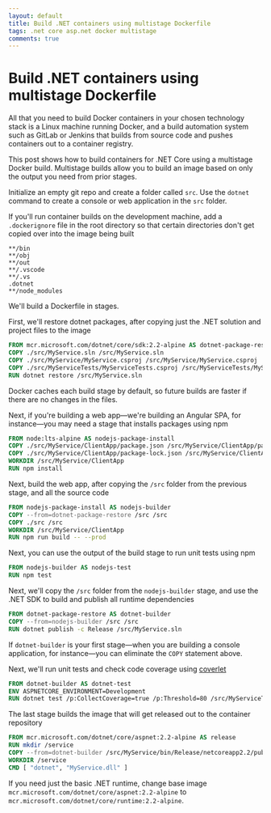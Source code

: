 ```yaml
---
layout: default
title: Build .NET containers using multistage Dockerfile
tags: .net core asp.net docker multistage
comments: true
---
```

# Build .NET containers using multistage Dockerfile

All that you need to build Docker containers in your chosen technology stack is a Linux machine running Docker, and a build automation system such as GitLab or Jenkins that builds from source code and pushes containers out to a container registry.

This post shows how to build containers for .NET Core using a multistage Docker build. Multistage builds allow you to build an image based on only the output you need from prior stages.

Initialize an empty git repo and create a folder called `src`. Use the `dotnet` command to create a console or web application in the `src` folder.

If you'll run container builds on the development machine, add a `.dockerignore` file in the root directory so that certain directories don't get copied over into the image being built

```gitignore
**/bin
**/obj
**/out
**/.vscode
**/.vs
.dotnet
**/node_modules
```

We'll build a Dockerfile in stages.

First, we'll restore dotnet packages, after copying just the .NET solution and project files to the image

```Dockerfile
FROM mcr.microsoft.com/dotnet/core/sdk:2.2-alpine AS dotnet-package-restore
COPY ./src/MyService.sln /src/MyService.sln
COPY ./src/MyService/MyService.csproj /src/MyService/MyService.csproj
COPY ./src/MyServiceTests/MyServiceTests.csproj /src/MyServiceTests/MyServiceTests.csproj
RUN dotnet restore /src/MyService.sln
```

Docker caches each build stage by default, so future builds are faster if there are no changes in the files.

Next, if you're building a web app&mdash;we're building an Angular SPA, for instance&mdash;you may need a stage that installs packages using npm

```Dockerfile
FROM node:lts-alpine AS nodejs-package-install
COPY ./src/MyService/ClientApp/package.json /src/MyService/ClientApp/package.json
COPY ./src/MyService/ClientApp/package-lock.json /src/MyService/ClientApp/package-lock.json
WORKDIR /src/MyService/ClientApp
RUN npm install
```

Next, build the web app, after copying the `/src` folder from the previous stage, and all the source code

```Dockerfile
FROM nodejs-package-install AS nodejs-builder
COPY --from=dotnet-package-restore /src /src
COPY ./src /src
WORKDIR /src/MyService/ClientApp
RUN npm run build -- --prod
```

Next, you can use the output of the build stage to run unit tests using npm

```Dockerfile
FROM nodejs-builder AS nodejs-test
RUN npm test
```

Next, we'll copy the `/src` folder from the `nodejs-builder` stage, and use the .NET SDK to build and publish all runtime dependencies

```Dockerfile
FROM dotnet-package-restore AS dotnet-builder
COPY --from=nodejs-builder /src /src
RUN dotnet publish -c Release /src/MyService.sln
```

If `dotnet-builder` is your first stage&mdash;when you are building a console application, for instance&mdash;you can eliminate the `COPY` statement above.

Next, we'll run unit tests and check code coverage using [coverlet](https://github.com/tonerdo/coverlet)

```Dockerfile
FROM dotnet-builder AS dotnet-test
ENV ASPNETCORE_ENVIRONMENT=Development
RUN dotnet test /p:CollectCoverage=true /p:Threshold=80 /src/MyServiceTests/MyServiceTests.csproj
```

The last stage builds the image that will get released out to the container repository

```Dockerfile
FROM mcr.microsoft.com/dotnet/core/aspnet:2.2-alpine AS release
RUN mkdir /service
COPY --from=dotnet-builder /src/MyService/bin/Release/netcoreapp2.2/publish /service
WORKDIR /service
CMD [ "dotnet", "MyService.dll" ]
```

If you need just the basic .NET runtime, change base image `mcr.microsoft.com/dotnet/core/aspnet:2.2-alpine` to `mcr.microsoft.com/dotnet/core/runtime:2.2-alpine`.

